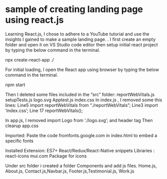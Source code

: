 # sample of creating landing page using react.js
Learning React.js, I chose to adhere to a YouTube tutorial and use the insights I gained to make a sample landing page. . I first create an empty folder and open it on VS Studio code editor then setup initial react project by typing the below command in the terminal.

npx create-react-app ./

For initial loading, I open the React app using browser by typing the below command in the terminal.

npm start

Then I deleted some files included in the “src” folder:
reportWebVitals.js
setupTests.js
logo.svg
Apptest.js
index.css
In index.js , I removed some this lines:
Line5 import reportWebVitals from “./reportWebVitals”; 
Line3 import ‘index.css’;
Line 17 reportWebVitals();

In app.js, I removed import Logo from ‘./logo.svg’; and header tag
Then clearup app.css

Imported:
Paste the code fromfonts.google.com in index.html to embed a specific fonts

Installed
Extension:
ES7+ React/Redux/React-Native snippets
Libraries :
react-icons
mui.com
Package for icons

Under src folder i created a folder Components and add js files.
Home.js, About.js, Contact.js,Navbar.js, Footer.js,Testimonial.js, Work.js



